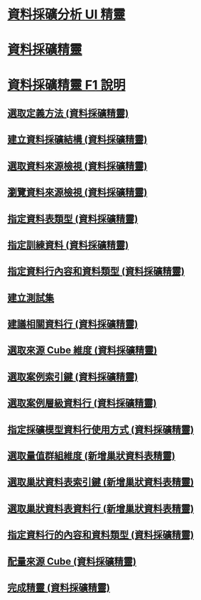 # [資料採礦分析 UI 精靈](ui-wizards-data-mining.md)

# [資料採礦精靈](../data-mining-wizards.md)
# [資料採礦精靈 F1 說明](../data-mining-wizard-f1-help-analysis-services-data-mining.md)
## [選取定義方法 (資料採礦精靈)](../select-the-definition-method-data-mining-wizard.md)
## [建立資料採礦結構 (資料採礦精靈)](../create-the-data-mining-structure-data-mining-wizard.md)
## [選取資料來源檢視 (資料採礦精靈)](../select-data-source-view-data-mining-wizard.md)
## [瀏覽資料來源檢視 (資料採礦精靈)](../browse-data-source-view-data-mining-wizard.md)
## [指定資料表類型 (資料採礦精靈)](../specify-table-types-data-mining-wizard.md)
## [指定訓練資料 (資料採礦精靈)](../specify-the-training-data-data-mining-wizard.md)
## [指定資料行內容和資料類型 (資料採礦精靈)](../specify-column-content-and-data-type-data-mining-wizard.md)
## [建立測試集](../create-testing-set-data-mining-wizard.md)
## [建議相關資料行 (資料採礦精靈)](../suggest-related-columns-data-mining-wizard.md)
## [選取來源 Cube 維度 (資料採礦精靈)](../select-the-source-cube-dimension-data-mining-wizard.md)
## [選取案例索引鍵 (資料採礦精靈)](../select-the-case-key-data-mining-wizard.md)
## [選取案例層級資料行 (資料採礦精靈)](../select-case-level-columns-data-mining-wizard.md)
## [指定採礦模型資料行使用方式 (資料採礦精靈)](../specify-mining-model-column-usage-data-mining-wizard.md)
## [選取量值群組維度 (新增巢狀資料表精靈)](../select-a-measure-group-dimension-add-new-nested-table-wizard.md)
## [選取巢狀資料表索引鍵 (新增巢狀資料表精靈)](../select-nested-table-key-add-new-nested-table-wizard.md)
## [選取巢狀資料表資料行 (新增巢狀資料表精靈)](../select-nested-table-columns-add-new-nested-table-wizard.md)
## [指定資料行的內容和資料類型 (資料採礦精靈)](../specify-the-column-s-content-and-data-type-data-mining-wizard.md)
## [配量來源 Cube (資料採礦精靈)](../slice-source-cube-data-mining-wizard.md)
## [完成精靈 (資料採礦精靈)](../completing-the-wizard-data-mining-wizard.md)

